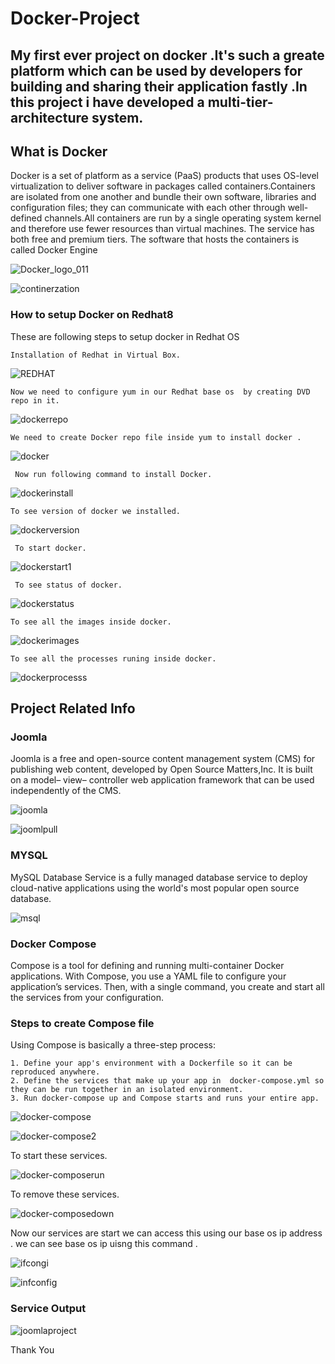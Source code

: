 # **Docker-Project**
  My first ever project on docker .It's such a greate platform which can be     used by developers for building and     sharing their application fastly .In this     project i have developed a  multi-tier-    architecture system.
---
##  **What is Docker** 
 Docker is a set of platform  as a service (PaaS) products that uses OS-level virtualization to deliver software in packages called containers.Containers are isolated from one another and bundle their own software, libraries and configuration files; they can communicate with each other through well-defined channels.All containers are run by a single operating system kernel and therefore use fewer resources than virtual machines.
 The service has both free and premium tiers. The software that hosts the containers is called Docker Engine
 
![Docker_logo_011](https://user-images.githubusercontent.com/49163207/80633000-b6266e00-8a75-11ea-8fa3-86fd5bd5796a.png)

![continerzation](https://user-images.githubusercontent.com/49163207/80671656-2bbb2a00-8ac8-11ea-8f3d-c1b5bde43c49.png)



### How to setup Docker on Redhat8
These are following steps to setup docker in Redhat OS

    Installation of Redhat in Virtual Box.
![REDHAT](https://user-images.githubusercontent.com/49163207/80632739-5203aa00-8a75-11ea-9160-8bdcb7b1ca78.png)

    Now we need to configure yum in our Redhat base os  by creating DVD repo in it.
![dockerrepo](https://user-images.githubusercontent.com/49163207/80670370-47243600-8ac4-11ea-93fa-c3687b44367d.png)


    We need to create Docker repo file inside yum to install docker .
![docker](https://user-images.githubusercontent.com/49163207/80670567-ddf0f280-8ac4-11ea-9142-e6ecae1f6fd5.png)

     Now run following command to install Docker.
 ![dockerinstall](https://user-images.githubusercontent.com/49163207/80670627-0e389100-8ac5-11ea-9c1f-960250c47b5c.png)
 
    To see version of docker we installed.
![dockerversion](https://user-images.githubusercontent.com/49163207/80670738-52c42c80-8ac5-11ea-9ef0-ce577f03a83f.png)
 
     To start docker.

![dockerstart1](https://user-images.githubusercontent.com/49163207/80671173-b69b2500-8ac6-11ea-97ed-c775a892ae90.png)
     
	 To see status of docker.

![dockerstatus](https://user-images.githubusercontent.com/49163207/80671244-e8ac8700-8ac6-11ea-8cb1-91f5f9def074.png)

    To see all the images inside docker.

![dockerimages](https://user-images.githubusercontent.com/49163207/80671362-332e0380-8ac7-11ea-8d73-ae729027d1f0.png)

    To see all the processes runing inside docker.
![dockerprocesss](https://user-images.githubusercontent.com/49163207/80671451-79836280-8ac7-11ea-8e4a-a9b075c53e02.png)

## Project Related Info

### Joomla

   Joomla is a free and open-source          content  management system (CMS)    for publishing web content,                  developed by Open Source                     Matters,Inc. It is built on a model–         view– controller web application           framework that can be used                  independently of the CMS.

![joomla](https://user-images.githubusercontent.com/49163207/80671982-fcf18380-8ac8-11ea-98f3-ba16dabaaced.png)

![joomlpull](https://user-images.githubusercontent.com/49163207/80672147-84d78d80-8ac9-11ea-886d-b90309f77492.png)


###  MYSQL

  MySQL Database Service is a fully         managed      database service to           deploy cloud-native                               applications   using the world's most    popular open   source database.

![msql](https://user-images.githubusercontent.com/49163207/80672529-b56bf700-8aca-11ea-9df3-b67bec13247d.png)

### Docker Compose
 
 Compose is a tool for defining and running multi-container Docker applications. With Compose, you use a YAML file to configure your application’s services. Then, with a single command, you create and start all the services from your configuration.
 
 ### Steps to create Compose file
 
   Using Compose is basically a three-step process:

    1. Define your app's environment with a Dockerfile so it can be reproduced anywhere.
    2. Define the services that make up your app in  docker-compose.yml so they can be run together in an isolated environment.
    3. Run docker-compose up and Compose starts and runs your entire app.


![docker-compose](https://user-images.githubusercontent.com/49163207/80673083-fa445d80-8acb-11ea-9046-22276ee79568.png)

![docker-compose2](https://user-images.githubusercontent.com/49163207/80673108-11834b00-8acc-11ea-9f7d-8cc0272595ab.png)

To start these services.

![docker-composerun](https://user-images.githubusercontent.com/49163207/80673331-aab26180-8acc-11ea-9e6b-da6c5363da00.png)

To remove these services.

![docker-composedown](https://user-images.githubusercontent.com/49163207/80673538-2b715d80-8acd-11ea-9e44-fcd388d3fd01.png)

Now our services are start we can access this using our  base os ip address  . we can see base os ip uisng this command .

![ifcongi](https://user-images.githubusercontent.com/49163207/80674246-eea66600-8ace-11ea-9057-c1aa4ec66971.png)

![infconfig](https://user-images.githubusercontent.com/49163207/80674304-24e3e580-8acf-11ea-8671-13eb7743c877.png)

### Service Output


![joomlaproject](https://user-images.githubusercontent.com/49163207/80674377-565cb100-8acf-11ea-9f0d-c0a121765714.png)

Thank You

         
 